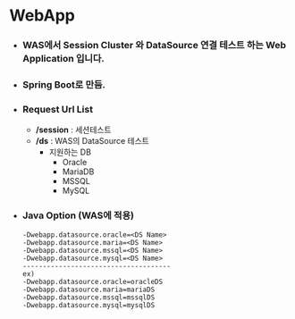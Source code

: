 # WebApp
- ### WAS에서 Session Cluster 와 DataSource 연결 테스트 하는 Web Application 입니다.
- ### Spring Boot로 만듬.
- ### Request Url List
  + <b>/session</b> : 세션테스트
  + <b>/ds</b> : WAS의 DataSource 테스트
    + 지원하는 DB
      + Oracle
      + MariaDB
      + MSSQL
      + MySQL
      
- ### Java Option (WAS에 적용)
   ``` shell
   -Dwebapp.datasource.oracle=<DS Name>
   -Dwebapp.datasource.maria=<DS Name>
   -Dwebapp.datasource.mssql=<DS Name>
   -Dwebapp.datasource.mysql=<DS Name>
   -------------------------------------
   ex)
   -Dwebapp.datasource.oracle=oracleDS
   -Dwebapp.datasource.maria=mariaDS
   -Dwebapp.datasource.mssql=mssqlDS
   -Dwebapp.datasource.mysql=mysqlDS
   ```
